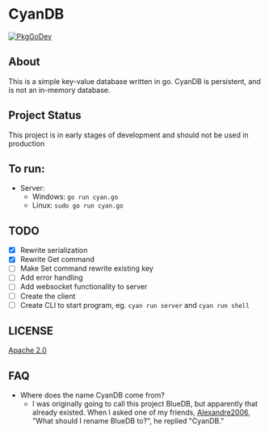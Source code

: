 # CyanDB

[![PkgGoDev](https://pkg.go.dev/badge/github.com/SatvikR/cyandb)](https://pkg.go.dev/github.com/SatvikR/cyandb)

## About 

This is a simple key-value database written in go. CyanDB is persistent,
and is not an in-memory database.

## Project Status

This project is in early stages of development and should not be used in production

## To run:
- Server:
  - Windows:
    `go run cyan.go`
  - Linux:
    `sudo go run cyan.go`

## TODO

- [x] Rewrite serialization
- [x] Rewrite Get command
- [ ] Make Set command rewrite existing key
- [ ] Add error handling
- [ ] Add websocket functionality to server
- [ ] Create the client
- [ ] Create CLI to start program, eg. `cyan run server` and `cyan run shell`

## LICENSE

[Apache 2.0](https://github.com/SatvikR/cyandb/blob/master/LICENSE)

## FAQ

- Where does the name CyanDB come from?
    - I was originally going to call this project BlueDB, but apparently that already existed. 
    When I asked one of my friends, [Alexandre2006](https://github.com/Alexandre2006), "What should I rename BlueDB to?", he replied "CyanDB."
